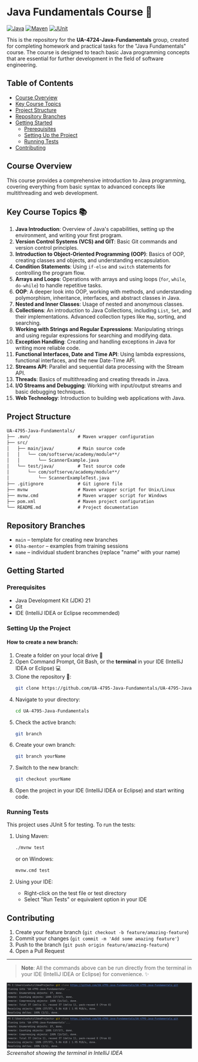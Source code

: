 # Java Fundamentals Course 🚀

[![Java](https://img.shields.io/badge/Java-21-orange.svg)](https://www.oracle.com/java/technologies/javase-jdk17-downloads.html)
[![Maven](https://img.shields.io/badge/Maven-3.9.5-blue.svg)](https://maven.apache.org/)
[![JUnit](https://img.shields.io/badge/JUnit-5.11.4-green.svg)](https://junit.org/junit5/)

This is the repository for the **UA-4724-Java-Fundamentals** group, created for completing homework and practical tasks for the "Java Fundamentals" course. The course is designed to teach basic Java programming concepts that are essential for further development in the field of software engineering.

## Table of Contents
- [Course Overview](#course-overview)
- [Key Course Topics](#key-course-topics-)
- [Project Structure](#project-structure)
- [Repository Branches](#repository-branches)
- [Getting Started](#getting-started)
    - [Prerequisites](#prerequisites)
    - [Setting Up the Project](#setting-up-the-project)
    - [Running Tests](#running-tests)
- [Contributing](#contributing)

## Course Overview
This course provides a comprehensive introduction to Java programming, covering everything from basic syntax to advanced concepts like multithreading and web development.

## Key Course Topics 📚
1. **Java Introduction**: Overview of Java's capabilities, setting up the environment, and writing your first program.
2. **Version Control Systems (VCS) and GIT**: Basic Git commands and version control principles.
3. **Introduction to Object-Oriented Programming (OOP)**: Basics of OOP, creating classes and objects, and understanding encapsulation.
4. **Condition Statements**: Using `if-else` and `switch` statements for controlling the program flow.
5. **Arrays and Loops**: Operations with arrays and using loops (`for`, `while`, `do-while`) to handle repetitive tasks.
6. **OOP**: A deeper look into OOP, working with methods, and understanding polymorphism, inheritance, interfaces, and abstract classes in Java.
7. **Nested and Inner Classes**: Usage of nested and anonymous classes.
8. **Collections**: An introduction to Java Collections, including `List`, `Set`, and their implementations. Advanced collection types like `Map`, sorting, and searching.
9. **Working with Strings and Regular Expressions**: Manipulating strings and using regular expressions for searching and modifying data.
10. **Exception Handling**: Creating and handling exceptions in Java for writing more reliable code.
11. **Functional Interfaces, Date and Time API**: Using lambda expressions, functional interfaces, and the new Date-Time API.
12. **Streams API**: Parallel and sequential data processing with the Stream API.
13. **Threads**: Basics of multithreading and creating threads in Java.
14. **I/O Streams and Debugging**: Working with input/output streams and basic debugging techniques.
15. **Web Technology**: Introduction to building web applications with Java.

## Project Structure
```
UA-4795-Java-Fundamentals/
├── .mvn/                  # Maven wrapper configuration
├── src/
│   ├── main/java/         # Main source code
│   │   └── com/softserve/academy/module**/
│   │       └── ScannerExample.java
│   └── test/java/         # Test source code
│       └── com/softserve/academy/module**/
│           └── ScannerExampleTest.java
├── .gitignore             # Git ignore file
├── mvnw                   # Maven wrapper script for Unix/Linux
├── mvnw.cmd               # Maven wrapper script for Windows
├── pom.xml                # Maven project configuration
└── README.md              # Project documentation
```

## Repository Branches

- `main` – template for creating new branches
- `Olha-mentor` – examples from training sessions
- `name` – individual student branches (replace "name" with your name)

## Getting Started

### Prerequisites
- Java Development Kit (JDK)  21
- Git
- IDE (IntelliJ IDEA or Eclipse recommended)

### Setting Up the Project

#### How to create a new branch:

1. Create a folder on your local drive 📂
2. Open Command Prompt, Git Bash, or the **terminal** in your IDE (IntelliJ IDEA or Eclipse) 💻
3. Clone the repository 🔗:
    ```bash
    git clone https://github.com/UA-4795-Java-Fundamentals/UA-4795-Java-Fundamentals.git
    ```
4. Navigate to your directory:
    ```bash
    cd UA-4795-Java-Fundamentals
    ```
5. Check the active branch:
    ```bash
    git branch
    ```
6. Create your own branch:
    ```bash
    git branch yourName
    ```
7. Switch to the new branch:
    ```bash
    git checkout yourName
    ```
8. Open the project in your IDE (IntelliJ IDEA or Eclipse) and start writing code.

### Running Tests
This project uses JUnit 5 for testing. To run the tests:

1. Using Maven:
    ```bash
    ./mvnw test
    ```
   or on Windows:
    ```bash
    mvnw.cmd test
    ```

2. Using your IDE:
    - Right-click on the test file or test directory
    - Select "Run Tests" or equivalent option in your IDE

## Contributing
1. Create your feature branch (`git checkout -b feature/amazing-feature`)
2. Commit your changes (`git commit -m 'Add some amazing feature'`)
3. Push to the branch (`git push origin feature/amazing-feature`)
4. Open a Pull Request

---
> **Note**: All the commands above can be run directly from the terminal in your IDE (IntelliJ IDEA or Eclipse) for convenience. ✨

![img.png](img.png)![Terminal in IDE](img.png)
*Screenshot showing the terminal in IntelliJ IDEA*

